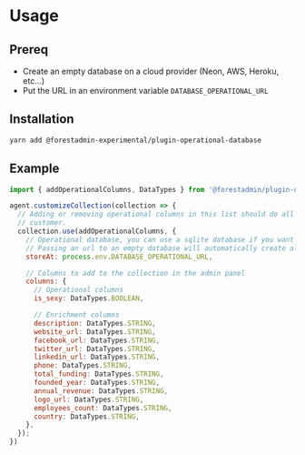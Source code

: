 # Usage

## Prereq

- Create an empty database on a cloud provider (Neon, AWS, Heroku, etc...)
- Put the URL in an environment variable `DATABASE_OPERATIONAL_URL`

## Installation

```bash
yarn add @forestadmin-experimental/plugin-operational-database
```


## Example

```javascript
import { addOperationalColumns, DataTypes } from '@forestadmin/plugin-operational-database';

agent.customizeCollection(collection => {
  // Adding or removing operational columns in this list should do all the work for the
  // customer.
  collection.use(addOperationalColumns, {
    // Operational database, you can use a sqlite database if you want
    // Passing an url to an empty database will automatically create all columns
    storeAt: process.env.DATABASE_OPERATIONAL_URL,

    // Columns to add to the collection in the admin panel
    columns: {
      // Operational columns
      is_sexy: DataTypes.BOOLEAN,

      // Enrichment columns
      description: DataTypes.STRING,
      website_url: DataTypes.STRING,
      facebook_url: DataTypes.STRING,
      twitter_url: DataTypes.STRING,
      linkedin_url: DataTypes.STRING,
      phone: DataTypes.STRING,
      total_funding: DataTypes.STRING,
      founded_year: DataTypes.STRING,
      annual_revenue: DataTypes.STRING,
      logo_url: DataTypes.STRING,
      employees_count: DataTypes.STRING,
      country: DataTypes.STRING,
    },
  });
})
```
